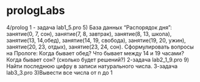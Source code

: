 # prologLabs
4/prolog
1 - задача lab1_5.pro
5) База данных “Распорядок дня”:
занятие(0, 7, сон), занятие(7, 8, завтрак), занятие(8, 13, школа),
занятие(13, 14,обед), занятие(14, 19, свобода), занятие(19, 20,
ужин), занятие(20, 23, отдых), занятие(23, 24, сон).
Сформулировать вопросы на Прологе: Когда бывает обед? Что
бывает между 14 и 19 часами? Когда бывает сон? (сколько будет
решений?)
2-задача lab2_1_9.pro
9) Найти последнюю цифру в записи натурального числа.
3-задача lab3_3.pro
3)Вывести все числа от n до 1
